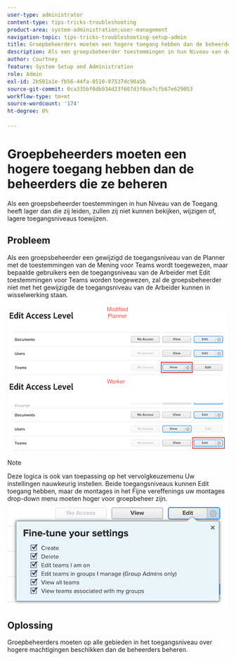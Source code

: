 ```yaml
---
user-type: administrator
content-type: tips-tricks-troubleshooting
product-area: system-administration;user-management
navigation-topic: tips-tricks-troubleshooting-setup-admin
title: Groepbeheerders moeten een hogere toegang hebben dan de beheerders die ze beheren
description: Als een groepsbeheerder toestemmingen in hun Niveau van de Toegang heeft lager dan die zij leiden, zullen zij niet kunnen bekijken, wijzigen of, lagere toegangsniveaus toewijzen.
author: Courtney
feature: System Setup and Administration
role: Admin
exl-id: 2b501a1e-fb56-44fa-8518-07537dc90a5b
source-git-commit: 0ca335bf0db934d23f607d3f8ce7cfb67e629053
workflow-type: tm+mt
source-wordcount: '174'
ht-degree: 0%

---
```


# Groepbeheerders moeten een hogere toegang hebben dan de beheerders die ze beheren

Als een groepsbeheerder toestemmingen in hun Niveau van de Toegang heeft lager dan die zij leiden, zullen zij niet kunnen bekijken, wijzigen of, lagere toegangsniveaus toewijzen.

## Probleem

Als een groepsbeheerder een gewijzigd de toegangsniveau van de Planner met de toestemmingen van de Mening voor Teams wordt toegewezen, maar bepaalde gebruikers een de toegangsniveau van de Arbeider met Edit toestemmingen voor Teams worden toegewezen, zal de groepsbeheerder niet met het gewijzigde de toegangsniveau van de Arbeider kunnen in wisselwerking staan.

![](assets/group-admin-modified-access.png)


>[!NOTE]
>
>Deze logica is ook van toepassing op het vervolgkeuzemenu Uw instellingen nauwkeurig instellen. Beide toegangsniveaus kunnen Edit toegang hebben, maar de montages in het Fijne vereffenings uw montages drop-down menu moeten hoger voor groepbeheer zijn.
> ![](assets/fine-tune-your-settings.png)

## Oplossing

Groepbeheerders moeten op alle gebieden in het toegangsniveau over hogere machtigingen beschikken dan de beheerders beheren.
